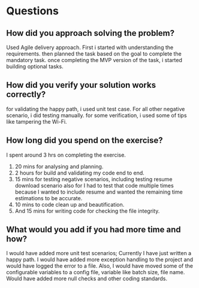 # Questions

## How did you approach solving the problem?

Used Agile delivery approach. 
First i started with understanding the requirements. then planned the task based on the goal to complete the mandatory task. once completing the MVP version of the task, i started building optional tasks.

## How did you verify your solution works correctly?
for validating the happy path, i used unit test case. For all other negative scenario, i did testing manually. for some verification, i used some of tips like tampering the Wi-Fi.

## How long did you spend on the exercise?
I spent around 3 hrs on completing the exercise.
  1. 20 mins for analysing and planning.
  2. 2 hours for build and validating my code end to end.
  2. 15 mins for testing negative scenarios, including testing resume download scenario also for I had to test that code multiple times because I wanted to include resume and wanted the remaining time estimations to be accurate.
  3. 10 mins to code clean up and beautification.
  4. And 15 mins for writing code for checking the file integrity.

## What would you add if you had more time and how?
I would have added more unit test scenarios; Currently I have just written a happy path.
I would have added more exception handling to the project and would have logged the error to a file. 
Also, I would have moved some of the configurable variables to a config file, variable like batch size, file name. Would have added more null checks and other coding standards.





